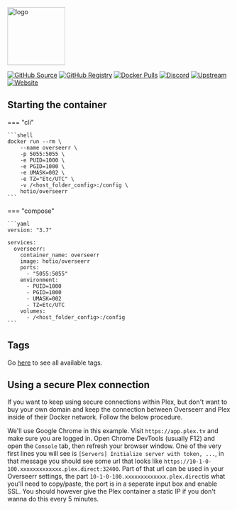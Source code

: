 [<img src="https://hotio.dev/img/overseerr.png" alt="logo" height="130" width="130">](https://github.com/sct/overseerr)

[![GitHub Source](https://img.shields.io/badge/github-source-ffb64c?style=flat-square&logo=github&logoColor=white&labelColor=757575)](https://github.com/hotio/overseerr)
[![GitHub Registry](https://img.shields.io/badge/github-registry-ffb64c?style=flat-square&logo=github&logoColor=white&labelColor=757575)](https://github.com/orgs/hotio/packages/container/package/overseerr)
[![Docker Pulls](https://img.shields.io/docker/pulls/hotio/overseerr?color=ffb64c&style=flat-square&label=pulls&logo=docker&logoColor=white&labelColor=757575)](https://hub.docker.com/r/hotio/overseerr)
[![Discord](https://img.shields.io/discord/610068305893523457?style=flat-square&color=ffb64c&label=discord&logo=discord&logoColor=white&labelColor=757575)](https://hotio.dev/discord)
[![Upstream](https://img.shields.io/badge/upstream-project-ffb64c?style=flat-square&labelColor=757575)](https://github.com/sct/overseerr)
[![Website](https://img.shields.io/badge/website-hotio.dev-ffb64c?style=flat-square&labelColor=757575)](https://hotio.dev/containers/overseerr)

## Starting the container

=== "cli"

    ```shell
    docker run --rm \
        --name overseerr \
        -p 5055:5055 \
        -e PUID=1000 \
        -e PGID=1000 \
        -e UMASK=002 \
        -e TZ="Etc/UTC" \
        -v /<host_folder_config>:/config \
        hotio/overseerr
    ```

=== "compose"

    ```yaml
    version: "3.7"

    services:
      overseerr:
        container_name: overseerr
        image: hotio/overseerr
        ports:
          - "5055:5055"
        environment:
          - PUID=1000
          - PGID=1000
          - UMASK=002
          - TZ=Etc/UTC
        volumes:
          - /<host_folder_config>:/config
    ```

## Tags

Go [here](https://hotio.dev/tags-overview/#hotiooverseerr) to see all available tags.

## Using a secure Plex connection

If you want to keep using secure connections within Plex, but don't want to buy your own domain and keep the connection between Overseerr and Plex inside of their Docker network. Follow the below procedure.

We'll use Google Chrome in this example. Visit `https://app.plex.tv` and make sure you are logged in. Open Chrome DevTools (usually F12) and open the `Console` tab, then refresh your browser window. One of the very first lines you will see is `[Servers] Initialize server with token, ...`, in that message you should see some url that looks like `https://10-1-0-100.xxxxxxxxxxxxx.plex.direct:32400`. Part of that url can be used in your Overseerr settings, the part `10-1-0-100.xxxxxxxxxxxxx.plex.direct`is what you'll need to copy/paste, the port is in a seperate input box and enable SSL. You should however give the Plex container a static IP if you don't wanna do this every 5 minutes.
